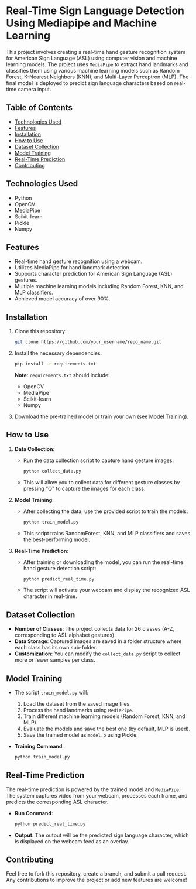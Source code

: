 # Real-Time Sign Language Detection Using Mediapipe and Machine Learning

This project involves creating a real-time hand gesture recognition system for American Sign Language (ASL) using computer vision and machine learning models. The project uses `MediaPipe` to extract hand landmarks and classifies them using various machine learning models such as Random Forest, K-Nearest Neighbors (KNN), and Multi-Layer Perceptron (MLP). The final model is deployed to predict sign language characters based on real-time camera input.

## Table of Contents
- [Technologies Used](#technologies-used)
- [Features](#features)
- [Installation](#installation)
- [How to Use](#how-to-use)
- [Dataset Collection](#dataset-collection)
- [Model Training](#model-training)
- [Real-Time Prediction](#real-time-prediction)
- [Contributing](#contributing)

## Technologies Used
- Python
- OpenCV
- MediaPipe
- Scikit-learn
- Pickle
- Numpy

## Features
- Real-time hand gesture recognition using a webcam.
- Utilizes MediaPipe for hand landmark detection.
- Supports character prediction for American Sign Language (ASL) gestures.
- Multiple machine learning models including Random Forest, KNN, and MLP classifiers.
- Achieved model accuracy of over 90%.

## Installation

1. Clone this repository:
    ```bash
    git clone https://github.com/your_username/repo_name.git
    ```
2. Install the necessary dependencies:
    ```bash
    pip install -r requirements.txt
    ```
    **Note**: `requirements.txt` should include:
    - OpenCV
    - MediaPipe
    - Scikit-learn
    - Numpy

3. Download the pre-trained model or train your own (see [Model Training](#model-training)).

## How to Use

1. **Data Collection**:
    - Run the data collection script to capture hand gesture images:
      ```bash
      python collect_data.py
      ```
    - This will allow you to collect data for different gesture classes by pressing "Q" to capture the images for each class.

2. **Model Training**:
    - After collecting the data, use the provided script to train the models:
      ```bash
      python train_model.py
      ```
    - This script trains RandomForest, KNN, and MLP classifiers and saves the best-performing model.

3. **Real-Time Prediction**:
    - After training or downloading the model, you can run the real-time hand gesture detection script:
      ```bash
      python predict_real_time.py
      ```
    - The script will activate your webcam and display the recognized ASL character in real-time.

## Dataset Collection

- **Number of Classes**: The project collects data for 26 classes (A-Z, corresponding to ASL alphabet gestures).
- **Data Storage**: Captured images are saved in a folder structure where each class has its own sub-folder.
- **Customization**: You can modify the `collect_data.py` script to collect more or fewer samples per class.

## Model Training

- The script `train_model.py` will:
    1. Load the dataset from the saved image files.
    2. Process the hand landmarks using `MediaPipe`.
    3. Train different machine learning models (Random Forest, KNN, and MLP).
    4. Evaluate the models and save the best one (by default, MLP is used).
    5. Save the trained model as `model.p` using Pickle.

- **Training Command**:
    ```bash
    python train_model.py
    ```

## Real-Time Prediction

The real-time prediction is powered by the trained model and `MediaPipe`. The system captures video from your webcam, processes each frame, and predicts the corresponding ASL character.

- **Run Command**:
    ```bash
    python predict_real_time.py
    ```

- **Output**: The output will be the predicted sign language character, which is displayed on the webcam feed as an overlay.

## Contributing

Feel free to fork this repository, create a branch, and submit a pull request. Any contributions to improve the project or add new features are welcome!
